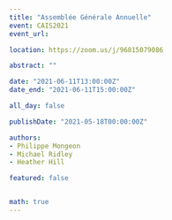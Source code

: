 ```yaml
---
title: "Assemblée Générale Annuelle"
event: CAIS2021
event_url:

location: https://zoom.us/j/96815079086

abstract: ""

date: "2021-06-11T13:00:00Z"
date_end: "2021-06-11T15:00:00Z"

all_day: false

publishDate: "2021-05-18T00:00:00Z"

authors:
- Philippe Mongeon
- Michael Ridley
- Heather Hill

featured: false


math: true
---
```

